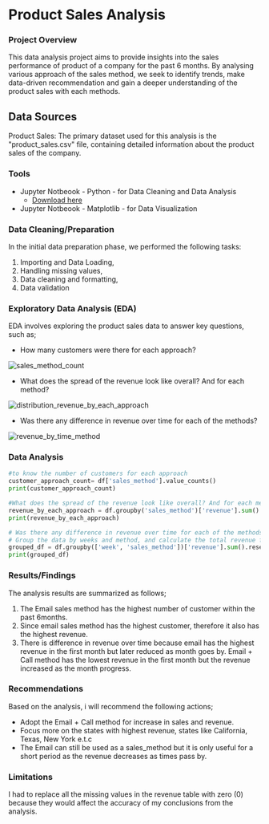 # Product Sales Analysis

### Project Overview

This data analysis project aims to provide insights into the sales performance of product of a company for the past 6 months. By analysing various approach of the sales method, we seek to identify trends, make data-driven recommendation and gain a deeper understanding of the product sales with each methods.

## Data Sources

Product Sales: The primary dataset used for this analysis is the "product_sales.csv" file, containing detailed information about the product sales of the company.

### Tools
- Jupyter Notbeook - Python - for Data Cleaning and Data Analysis
  -  [Download here](https://www.anaconda.com/download)
- Jupyter Notbeook - Matplotlib - for Data Visualization

### Data Cleaning/Preparation

  In the initial data preparation phase, we performed the following tasks:
  1. Importing and Data Loading,
  2. Handling missing values,
  3. Data cleaning and formatting,
  4. Data validation
  
### Exploratory Data Analysis (EDA)

EDA involves exploring the product sales data to answer key questions, such as;
- How many customers were there for each approach?
  
![sales_method_count](https://github.com/user-attachments/assets/68bbf473-c320-4fbe-b08a-ab6f9a3d6222)

- What does the spread of the revenue look like overall? And for each method?

![distribution_revenue_by_each_approach](https://github.com/user-attachments/assets/71b6f0bf-bb38-44f1-ba97-f17d1bb4a099)

- Was there any difference in revenue over time for each of the methods?

![revenue_by_time_method](https://github.com/user-attachments/assets/11823533-0b7c-4d29-88ba-cc27b0120758)

### Data Analysis

``` Python
#to know the number of customers for each approach
customer_approach_count= df['sales_method'].value_counts()
print(customer_approach_count)
```

``` Python
#What does the spread of the revenue look like overall? And for each method?
revenue_by_each_approach = df.groupby('sales_method')['revenue'].sum()
print(revenue_by_each_approach)
```

``` Python
# Was there any difference in revenue over time for each of the methods?
# Group the data by weeks and method, and calculate the total revenue for each group
grouped_df = df.groupby(['week', 'sales_method'])['revenue'].sum().reset_index()
print(grouped_df)
```

### Results/Findings
The analysis results are summarized as follows;
1. The Email sales method has the highest number of customer within the past 6months.
2. Since email sales method has the highest customer, therefore it also has the highest revenue.
3. There is difference in revenue over time because email has the highest revenue in the first month but later reduced as month goes  by. Email + Call method has the lowest revenue in the first month but the revenue increased as the month progress.

### Recommendations

Based on the analysis, i will recommend the following actions;
- Adopt the Email + Call method for increase in sales and revenue. 
- Focus more on the states with highest revenue, states like California, Texas, New York e.t.c
- The Email can still be used as a sales_method but it is only useful for a short period as the revenue decreases as times pass by.

### Limitations
I had to replace all the missing values in the revenue table with zero (0) because they would affect the accuracy of my conclusions from the analysis.
  
